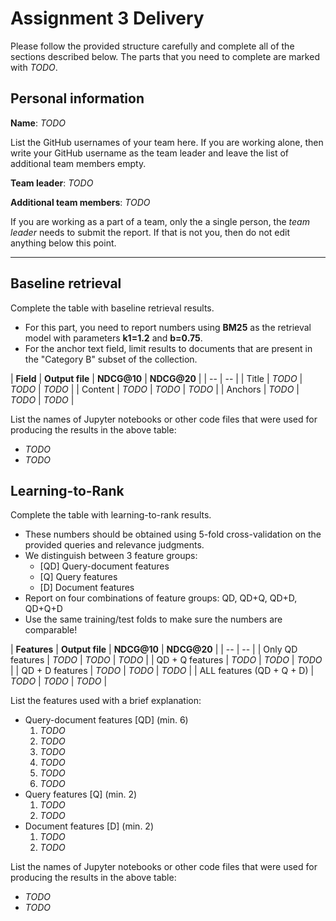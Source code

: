 # Assignment 3 Delivery

Please follow the provided structure carefully and complete all of the sections described below. The parts that you need to complete are marked with *TODO*.

## Personal information

**Name**: *TODO*

List the GitHub usernames of your team here. If you are working alone, then write your GitHub username as the team leader and leave the list of additional team members empty.

**Team leader**: *TODO*

**Additional team members**: *TODO*

If you are working as a part of a team, only the a single person, the *team leader* needs to submit the report. If that is not you, then do not edit anything below this point.

----

## Baseline retrieval

Complete the table with baseline retrieval results.

  - For this part, you need to report numbers using **BM25** as the retrieval model with parameters **k1=1.2** and **b=0.75**.
  - For the anchor text field, limit results to documents that are present in the "Category B" subset of the collection.

| **Field** | **Output file** | **NDCG@10** | **NDCG@20** |
| -- | -- |
| Title | *TODO* | *TODO* | *TODO* |
| Content | *TODO* | *TODO* | *TODO* |
| Anchors | *TODO* | *TODO* | *TODO* |


List the names of Jupyter notebooks or other code files that were used for producing the results in the above table:
  - *TODO*
  - *TODO*


## Learning-to-Rank

Complete the table with learning-to-rank results.

  - These numbers should be obtained using 5-fold cross-validation on the provided queries and relevance judgments.
  - We distinguish between 3 feature groups:
      - [QD] Query-document features
      - [Q] Query features
      - [D] Document features
  - Report on four combinations of feature groups: QD, QD+Q, QD+D, QD+Q+D
  - Use the same training/test folds to make sure the numbers are comparable!

| **Features** | **Output file** | **NDCG@10** | **NDCG@20** |
| -- | -- |
| Only QD features | *TODO* | *TODO* | *TODO* |
| QD + Q features | *TODO* | *TODO* | *TODO* |
| QD + D features | *TODO* | *TODO* | *TODO* |
| ALL features (QD + Q + D) | *TODO* | *TODO* | *TODO* |


List the features used with a brief explanation:
  - Query-document features [QD] (min. 6)
    1. *TODO*
    2. *TODO*
    3. *TODO*
    4. *TODO*
    5. *TODO*
    6. *TODO*
  - Query features [Q] (min. 2)
    1. *TODO*
    2. *TODO*
  - Document features [D] (min. 2)
    1. *TODO*
    2. *TODO*

List the names of Jupyter notebooks or other code files that were used for producing the results in the above table:
  - *TODO*
  - *TODO*
